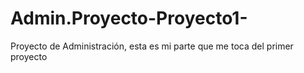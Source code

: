 # Admin.Proyecto-Proyecto1-
Proyecto de Administración, esta es mi parte que me toca del primer proyecto 
